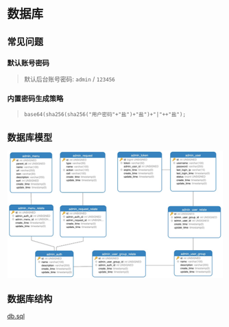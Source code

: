# 数据库

## 常见问题

### 默认账号密码

> 默认后台账号密码: `admin` / `123456`

### 内置密码生成策略

> `base64(sha256(sha256("用户密码"+"盐")+"盐")+"|"++"盐");`

## 数据库模型

![数据库模型](../_media/db_model.jpg)

## 数据库结构

[db.sql](./db.sql ':include :type=sql')